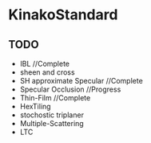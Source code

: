 # KinakoStandard
## TODO
- IBL //Complete
- sheen and cross
- SH approximate Specular //Complete
- Specular Occlusion //Progress
- Thin-Film //Complete
- HexTiling 
- stochostic triplaner
- Multiple-Scattering
- LTC


